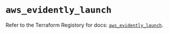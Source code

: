 # `aws_evidently_launch`

Refer to the Terraform Registory for docs: [`aws_evidently_launch`](https://registry.terraform.io/providers/hashicorp/aws/5.12.0/docs/resources/evidently_launch).

